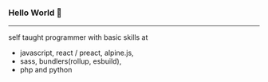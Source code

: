 ### Hello World 🚀

- - -

self taught programmer with basic skills at  
- javascript, react / preact, alpine.js,
- sass, bundlers(rollup, esbuild),
- php and python
